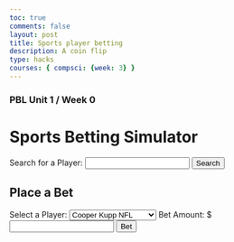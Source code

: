 ```yaml
---
toc: true
comments: false
layout: post
title: Sports player betting
description: A coin flip
type: hacks
courses: { compsci: {week: 3} }
---
```


### PBL Unit 1 / Week 0


<html lang="en">
<head>
    <meta charset="UTF-8">
    <title>Sports Betting Simulator</title>
</head>
<body>
    <h1>Sports Betting Simulator</h1>
    <label for="player-search">Search for a Player: </label>
    <input type="text" id="player-search">
    <button onclick="searchPlayer()">Search</button>
    <div id="player-description"></div>
    <h2>Place a Bet</h2>
    <label for="bet-player">Select a Player: </label>
    <select id="bet-player">
        <option value="Cooper Kupp NFL">Cooper Kupp NFL</option>
        <option value="Lamar Jackson NFL">Lamar Jackson NFL</option>
        <option value="Patrick Mahomes NFL">Patrick Mahomes NFL</option>
        <option value="Tyreek Hill NFL">Tyreek Hill NFL</option>
        <option value="Josh Allen NFL">Josh Allen NFL</option>
    </select>
    <label for="bet-amount">Bet Amount: $</label>
    <input type="number" id="bet-amount">
    <button onclick="placeBet()">Bet</button>
    <div id="bet-result"></div>
    <script>
        const playerData = [
            {
                name: "Cooper Kupp NFL",
                description: "Cooper Kupp is a talented wide receiver in the NFL known for his precise route running and sure hands. He has been a consistent performer, making him a reliable pick for fantasy football enthusiasts.",
                isGoodPick: true,
                winPercentage: 10.5,
                additionalInfo: "Cooper Kupp has been in excellent form recently, making him a solid bet. However, he is sadly on injury reserve. Even though he would have been one of the best players this season he sadly can live up to it and when he comes back its likely that it wont be much better."
            },
            {
                name: "Lamar Jackson NFL",
                description: "Lamar Jackson is a dynamic quarterback in the NFL. His dual-threat abilities make him an exciting player to watch. When he's on form, he can be an excellent pick for fantasy football.",
                isGoodPick: true,
                winPercentage: 60.6,
                additionalInfo: "Lamar Jackson's recent performance suggests a good chance of success in this bet. He is vestaile and has cemented the idea of him being a legend throughout history of the NFL. If I had to bet my money on someone he would be a good option but as of right now, there are many different picks that are seen as better."
            },
            {
                name: "Patrick Mahomes NFL",
                description: "Patrick Mahomes is one of the most electrifying quarterbacks in the NFL. His ability to throw accurately on the run and his deep-passing skills make him a top choice for fantasy football.",
                isGoodPick: true,
                winPercentage: 90.2,
                additionalInfo: "Patrick Mahomes has a high win percentage, making him a strong bet. He is know for being one of the best quarterbacks of all time. He singlehandly brought his team up in the ranks with his impressive skills. he is one of my personal favorite players and has made a great name for himself and betting on him is high chance of sucess."
            },
            {
                name: "Tyreek Hill NFL",
                description: "Tyreek Hill, also known as 'Cheetah,' is a speedy wide receiver who can turn any play into a touchdown. He is a fantasy football favorite due to his big-play potential.",
                isGoodPick: true,
                winPercentage: 82.34,
                additionalInfo: "Tyreek Hill's exceptional speed gives him an edge, making this bet a good choice. One of the best wide recievers in NFL history. He is one of the most explosive players and having him on your team could mean the difference. His seasons have always been consistent but lets see how he performs this season and I am exicted to see him grow."
            },
            {
                name: "Josh Allen NFL",
                description: "Josh Allen is a strong-armed quarterback with a penchant for scoring touchdowns, both through the air and on the ground. He is a valuable pick in fantasy football leagues.",
                isGoodPick: true,
                winPercentage: 74.3,
                additionalInfo: "Josh Allen's versatility makes him a strong candidate for a successful bet. Josh Allen is another great quarterback with a bunch of potential this season. He can definetly bring his team up and make it so that it can change the NFL. Exicted to see what will happen this upcomming season."
            }
        ];
        function searchPlayer() {
            const playerName = document.getElementById('player-search').value;
            const playerDescription = document.getElementById('player-description');
            // Find the player data
            const player = playerData.find(p => p.name.toLowerCase() === playerName.toLowerCase());
            if (player) {
                const description = player.description;
                const isGoodPick = player.isGoodPick ? "a good pick" : "not a good pick";
                const winPercentage = player.winPercentage;
                const additionalInfo = player.additionalInfo;
                const result = `<p>${description}</p><p>This player is considered ${isGoodPick} for fantasy football.</p><p>Win Percentage: ${winPercentage}%</p><p>${additionalInfo}</p>`;
                playerDescription.innerHTML = result;
            } else {
                playerDescription.innerHTML = '<p>Player not found.</p>';
            }
        }
        function placeBet() {
            const selectedPlayer = document.getElementById('bet-player').value;
            const betAmount = parseFloat(document.getElementById('bet-amount').value);
            const player = playerData.find(p => p.name === selectedPlayer);
            if (player) {
                const winPercentage = player.winPercentage;
                const isGoodPick = winPercentage >= 70;
                const result = isGoodPick
                    ? `You placed a $${betAmount} bet on ${selectedPlayer}. The win percentage is ${winPercentage}%, which suggests it's a good pick.`
                    : `You placed a $${betAmount} bet on ${selectedPlayer}. The win percentage is ${winPercentage}%, which suggests it's not a good pick.`;
                document.getElementById('bet-result').textContent = result;
            } else {
                document.getElementById('bet-result').textContent = 'Player not found.';
            }
        }
    </script>
</body>
</html>